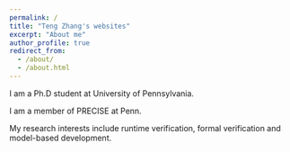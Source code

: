 ```yaml
---
permalink: /
title: "Teng Zhang's websites"
excerpt: "About me"
author_profile: true
redirect_from: 
  - /about/
  - /about.html
---
```



I am a Ph.D student at University of Pennsylvania. 

I am a member of PRECISE at Penn.

My research interests include runtime verification, formal verification and model-based development.
